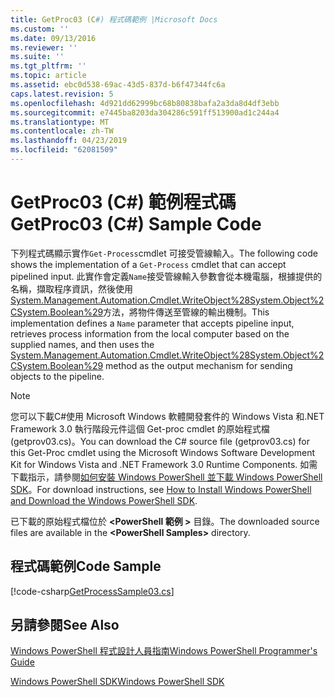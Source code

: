 ```yaml
---
title: GetProc03 (C#) 程式碼範例 |Microsoft Docs
ms.custom: ''
ms.date: 09/13/2016
ms.reviewer: ''
ms.suite: ''
ms.tgt_pltfrm: ''
ms.topic: article
ms.assetid: ebc0d538-69ac-43d5-837d-b6f47344fc6a
caps.latest.revision: 5
ms.openlocfilehash: 4d921dd62999bc68b80838bafa2a3da8d4df3ebb
ms.sourcegitcommit: e7445ba8203da304286c591ff513900ad1c244a4
ms.translationtype: MT
ms.contentlocale: zh-TW
ms.lasthandoff: 04/23/2019
ms.locfileid: "62081509"
---
```

# <a name="getproc03-c-sample-code"></a><span data-ttu-id="dc8bb-102">GetProc03 (C#) 範例程式碼</span><span class="sxs-lookup"><span data-stu-id="dc8bb-102">GetProc03 (C#) Sample Code</span></span>

<span data-ttu-id="dc8bb-103">下列程式碼顯示實作`Get-Process`cmdlet 可接受管線輸入。</span><span class="sxs-lookup"><span data-stu-id="dc8bb-103">The following code shows the implementation of a `Get-Process` cmdlet that can accept pipelined input.</span></span> <span data-ttu-id="dc8bb-104">此實作會定義`Name`接受管線輸入參數會從本機電腦，根據提供的名稱，擷取程序資訊，然後使用[System.Management.Automation.Cmdlet.WriteObject%28System.Object%2CSystem.Boolean%29](/dotnet/api/System.Management.Automation.Cmdlet.WriteObject%28System.Object%2CSystem.Boolean%29)方法，將物件傳送至管線的輸出機制。</span><span class="sxs-lookup"><span data-stu-id="dc8bb-104">This implementation defines a `Name` parameter that accepts pipeline input, retrieves process information from the local computer based on the supplied names, and then uses the [System.Management.Automation.Cmdlet.WriteObject%28System.Object%2CSystem.Boolean%29](/dotnet/api/System.Management.Automation.Cmdlet.WriteObject%28System.Object%2CSystem.Boolean%29) method as the output mechanism for sending objects to the pipeline.</span></span>

> [!NOTE]
> <span data-ttu-id="dc8bb-105">您可以下載C#使用 Microsoft Windows 軟體開發套件的 Windows Vista 和.NET Framework 3.0 執行階段元件這個 Get-proc cmdlet 的原始程式檔 (getprov03.cs)。</span><span class="sxs-lookup"><span data-stu-id="dc8bb-105">You can download the C# source file (getprov03.cs) for this Get-Proc cmdlet using the Microsoft Windows Software Development Kit for Windows Vista and .NET Framework 3.0 Runtime Components.</span></span> <span data-ttu-id="dc8bb-106">如需下載指示，請參閱[如何安裝 Windows PowerShell 並下載 Windows PowerShell SDK](/powershell/developer/installing-the-windows-powershell-sdk)。</span><span class="sxs-lookup"><span data-stu-id="dc8bb-106">For download instructions, see [How to Install Windows PowerShell and Download the Windows PowerShell SDK](/powershell/developer/installing-the-windows-powershell-sdk).</span></span>
>
> <span data-ttu-id="dc8bb-107">已下載的原始程式檔位於 **\<PowerShell 範例 >** 目錄。</span><span class="sxs-lookup"><span data-stu-id="dc8bb-107">The downloaded source files are available in the **\<PowerShell Samples>** directory.</span></span>

## <a name="code-sample"></a><span data-ttu-id="dc8bb-108">程式碼範例</span><span class="sxs-lookup"><span data-stu-id="dc8bb-108">Code Sample</span></span>

[!code-csharp[GetProcessSample03.cs](../../powershell-sdk-samples/SDK-2.0/csharp/GetProcessSample03/GetProcessSample03.cs#L11-L78 "GetProcessSample03.cs")]

## <a name="see-also"></a><span data-ttu-id="dc8bb-109">另請參閱</span><span class="sxs-lookup"><span data-stu-id="dc8bb-109">See Also</span></span>

[<span data-ttu-id="dc8bb-110">Windows PowerShell 程式設計人員指南</span><span class="sxs-lookup"><span data-stu-id="dc8bb-110">Windows PowerShell Programmer's Guide</span></span>](./windows-powershell-programmer-s-guide.md)

[<span data-ttu-id="dc8bb-111">Windows PowerShell SDK</span><span class="sxs-lookup"><span data-stu-id="dc8bb-111">Windows PowerShell SDK</span></span>](../windows-powershell-reference.md)